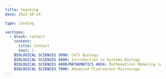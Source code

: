```yaml
---
title: teaching
date: 2022-10-24

type: landing

sections:
  - block: contact
    content:
      title: Contact
      text: |-
    BIOLOGICAL SCIENCES 3090: Cell Biology
    BIOLOGICAL SCIENCES 4800: Introduction to Systems Biology
    BIOLOGICAL SCIENCES 4800/MATHEMATICS 4024: Mathematical Modeling in Cellular Biology
    BIOLOGICAL SCIENCES 7800: Advanced Fluorescent Microscopy 
---
```

